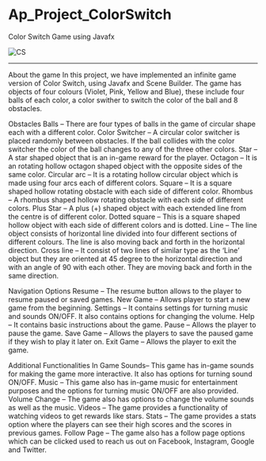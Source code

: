 # Ap_Project_ColorSwitch
Color Switch Game using Javafx

![CS](https://user-images.githubusercontent.com/75037497/121313781-5c54d080-c924-11eb-91ed-9e0cf2e38cbd.gif)

 ---
About the game 
In this project, we have implemented an infinite game version of Color Switch, using Javafx and Scene Builder. The game has objects of four colours (Violet, Pink, Yellow and Blue), these include four balls of each color, a color swither to switch the color of the ball and 8 obstacles.

Obstacles
Balls – There are four types of balls in the game of circular shape each with a different color.
Color Switcher – A circular color switcher is placed randomly between obstacles. If the ball collides with the color switcher the color of the ball changes to any of the three other colors.
Star – A star shaped object that is an in-game reward for the player.
Octagon – It is an rotating hollow octagon shaped object with the opposite sides of the same color. 
Circular arc – It is a rotating hollow circular object which is made using four arcs each of different colors.
Square – It is a square shaped hollow rotating obstacle with each side of different color.
Rhombus – A rhombus shaped hollow rotating obstacle with each side of different colors.
Plus Star – A plus (+) shaped object with each extended line from the centre is of different color.
Dotted square – This is a square shaped hollow object with each side of different colors and is dotted.
Line – The line object consists of horizontal line divided into four different sections of different colours. The line is also moving back and forth in the horizontal direction.
Cross line – It consist of two lines of similar type as the ‘Line’ object but they are oriented at 45 degree to the horizontal direction and with an angle of 90 with each other. They are moving back and forth in the same direction.

Navigation Options
Resume – The resume button allows to the player to resume paused or saved games.
New Game – Allows player to start a new game from the beginning.
Settings – It contains settings for turning music and sounds ON/OFF. It also contains options for changing the volume.
Help – It contains basic instructions about the game.
Pause – Allows the player to pause the game.
Save Game – Allows the players to save the paused game if they wish to play it later on.
Exit Game – Allows the player to exit the game.

Additional Functionalities In Game
Sounds– This game has in-game sounds for making the game more interactive. It also has options for turning sound ON/OFF.
Music – This game also has in-game music for entertainment purposes and the options for turning music ON/OFF are also provided.
Volume Change – The game also has options to change the volume sounds as well as the music.
Videos – The game provides a functionality of watching videos to get rewards like stars.
Stats – The game provides a stats option where the players can see their high scores and the scores in previous games.
Follow Page – The game also has a follow page options which can be clicked used to reach us out on Facebook, Instagram, Google and Twitter.



